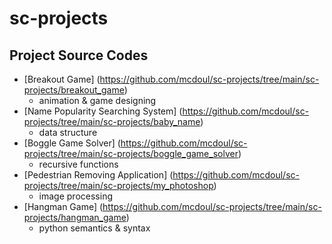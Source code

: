 # sc-projects

## Project Source Codes
* [Breakout Game] (https://github.com/mcdoul/sc-projects/tree/main/sc-projects/breakout_game)
  * animation & game designing
* [Name Popularity Searching System] (https://github.com/mcdoul/sc-projects/tree/main/sc-projects/baby_name)
  * data structure
* [Boggle Game Solver] (https://github.com/mcdoul/sc-projects/tree/main/sc-projects/boggle_game_solver)
  * recursive functions
* [Pedestrian Removing Application] (https://github.com/mcdoul/sc-projects/tree/main/sc-projects/my_photoshop)
  * image processing
* [Hangman Game] (https://github.com/mcdoul/sc-projects/tree/main/sc-projects/hangman_game)
  * python semantics & syntax
